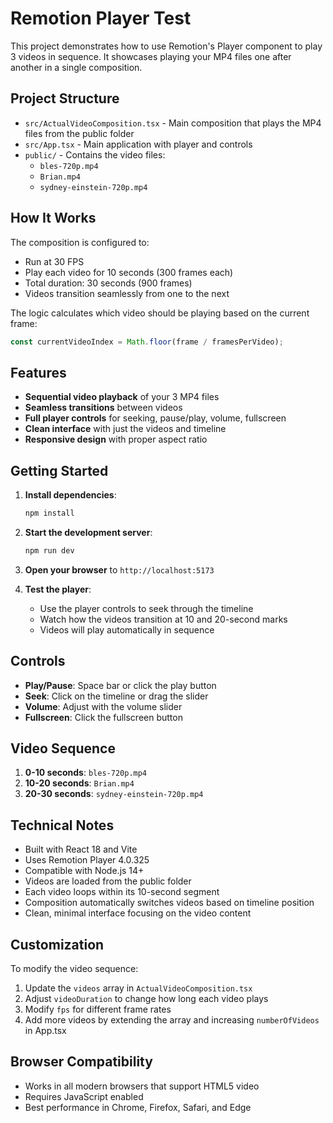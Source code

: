 # Remotion Player Test

This project demonstrates how to use Remotion's Player component to play 3 videos in sequence. It showcases playing your MP4 files one after another in a single composition.

## Project Structure

- `src/ActualVideoComposition.tsx` - Main composition that plays the MP4 files from the public folder
- `src/App.tsx` - Main application with player and controls
- `public/` - Contains the video files:
  - `bles-720p.mp4`
  - `Brian.mp4`
  - `sydney-einstein-720p.mp4`

## How It Works

The composition is configured to:
- Run at 30 FPS
- Play each video for 10 seconds (300 frames each)
- Total duration: 30 seconds (900 frames)
- Videos transition seamlessly from one to the next

The logic calculates which video should be playing based on the current frame:
```typescript
const currentVideoIndex = Math.floor(frame / framesPerVideo);
```

## Features

- **Sequential video playback** of your 3 MP4 files
- **Seamless transitions** between videos
- **Full player controls** for seeking, pause/play, volume, fullscreen
- **Clean interface** with just the videos and timeline
- **Responsive design** with proper aspect ratio

## Getting Started

1. **Install dependencies**:
   ```bash
   npm install
   ```

2. **Start the development server**:
   ```bash
   npm run dev
   ```

3. **Open your browser** to `http://localhost:5173`

4. **Test the player**:
   - Use the player controls to seek through the timeline
   - Watch how the videos transition at 10 and 20-second marks
   - Videos will play automatically in sequence

## Controls

- **Play/Pause**: Space bar or click the play button
- **Seek**: Click on the timeline or drag the slider
- **Volume**: Adjust with the volume slider
- **Fullscreen**: Click the fullscreen button

## Video Sequence

1. **0-10 seconds**: `bles-720p.mp4`
2. **10-20 seconds**: `Brian.mp4`  
3. **20-30 seconds**: `sydney-einstein-720p.mp4`

## Technical Notes

- Built with React 18 and Vite
- Uses Remotion Player 4.0.325
- Compatible with Node.js 14+
- Videos are loaded from the public folder
- Each video loops within its 10-second segment
- Composition automatically switches videos based on timeline position
- Clean, minimal interface focusing on the video content

## Customization

To modify the video sequence:
1. Update the `videos` array in `ActualVideoComposition.tsx`
2. Adjust `videoDuration` to change how long each video plays
3. Modify `fps` for different frame rates
4. Add more videos by extending the array and increasing `numberOfVideos` in App.tsx

## Browser Compatibility

- Works in all modern browsers that support HTML5 video
- Requires JavaScript enabled
- Best performance in Chrome, Firefox, Safari, and Edge 